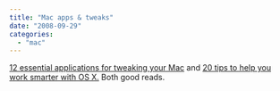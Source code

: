 ```yaml
---
title: "Mac apps & tweaks"
date: "2008-09-29"
categories: 
  - "mac"
---
```


[12 essential applications for tweaking your Mac](http://www.techradar.com/news/computing/apple/12-essential-apps-for-tweaking-your-mac-463314) and [20 tips to help you work smarter with OS X.](http://www.techradar.com/news/computing/apple/20-tips-to-help-you-work-smarter-with-os-x-469991) Both good reads.
